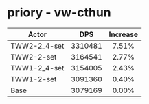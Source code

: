 # priory - vw-cthun
| Actor | DPS | Increase |
|---|:---:|:---:|
|TWW2-2_4-set|3310481|7.51%|
|TWW2-2-set|3164541|2.77%|
|TWW1-2_4-set|3154005|2.43%|
|TWW1-2-set|3091360|0.40%|
|Base|3079169|0.00%|
